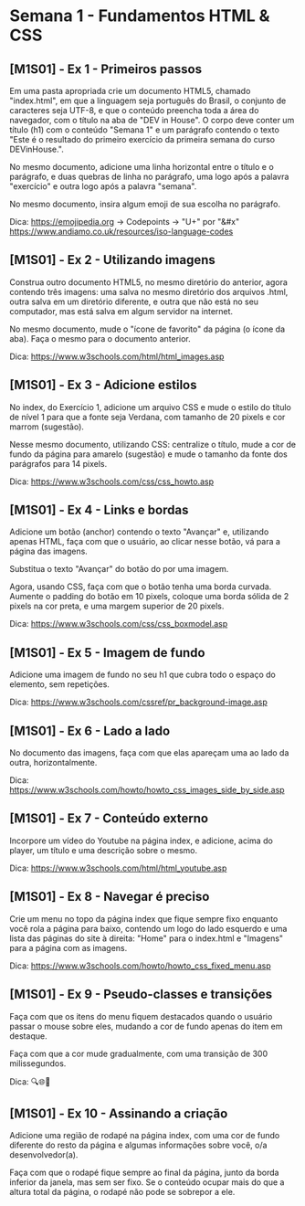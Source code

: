 # Semana 1 - Fundamentos HTML & CSS

## [M1S01] - Ex 1 - Primeiros passos

Em uma pasta apropriada crie um documento HTML5, chamado "index.html", em que a linguagem seja português do Brasil, o conjunto de caracteres seja UTF-8, e que o conteúdo preencha toda a área do navegador, com o título na aba de "DEV in House". O corpo deve conter um título (h1) com o conteúdo "Semana 1" e um parágrafo contendo o texto "Este é o resultado do primeiro exercício da primeira semana do curso DEVinHouse.".

No mesmo documento, adicione uma linha horizontal entre o título e o parágrafo, e duas quebras de linha no parágrafo, uma logo após a palavra "exercício" e outra logo após a palavra "semana".

No mesmo documento, insira algum emoji de sua escolha no parágrafo.

Dica: https://emojipedia.org -> Codepoints -> "U+" por "&#x"  
https://www.andiamo.co.uk/resources/iso-language-codes

## [M1S01] - Ex 2 - Utilizando imagens

Construa outro documento HTML5, no mesmo diretório do anterior, agora contendo três imagens: uma salva no mesmo diretório dos arquivos .html, outra salva em um diretório diferente, e outra que não está no seu computador, mas está salva em algum servidor na internet.

No mesmo documento, mude o "ícone de favorito" da página (o ícone da aba). Faça o mesmo para o documento anterior.

Dica: https://www.w3schools.com/html/html_images.asp

## [M1S01] - Ex 3 - Adicione estilos

No index, do Exercício 1, adicione um arquivo CSS e mude o estilo do título de nível 1 para que a fonte seja Verdana, com tamanho de 20 pixels e cor marrom (sugestão).

Nesse mesmo documento, utilizando CSS: centralize o título, mude a cor de fundo da página para amarelo (sugestão) e mude o tamanho da fonte dos parágrafos para 14 pixels.

Dica: https://www.w3schools.com/css/css_howto.asp

## [M1S01] - Ex 4 - Links e bordas

Adicione um botão (anchor) contendo o texto "Avançar" e, utilizando apenas HTML, faça com que o usuário, ao clicar nesse botão, vá para a página das imagens.

Substitua o texto "Avançar" do botão do por uma imagem.

Agora, usando CSS, faça com que o botão tenha uma borda curvada.  
Aumente o padding do botão em 10 pixels, coloque uma borda sólida de 2 pixels na cor preta, e uma margem superior de 20 pixels.

Dica: https://www.w3schools.com/css/css_boxmodel.asp

## [M1S01] - Ex 5 - Imagem de fundo

Adicione uma imagem de fundo no seu h1 que cubra todo o espaço do elemento, sem repetições.

Dica: https://www.w3schools.com/cssref/pr_background-image.asp

## [M1S01] - Ex 6 - Lado a lado

No documento das imagens, faça com que elas apareçam uma ao lado da outra, horizontalmente.

Dica: https://www.w3schools.com/howto/howto_css_images_side_by_side.asp

## [M1S01] - Ex 7 - Conteúdo externo

Incorpore um vídeo do Youtube na página index, e adicione, acima do player, um título e uma descrição sobre o mesmo.

Dica: https://www.w3schools.com/html/html_youtube.asp

## [M1S01] - Ex 8 - Navegar é preciso

Crie um menu no topo da página index que fique sempre fixo enquanto você rola a página para baixo, contendo um logo do lado esquerdo e uma lista das páginas do site à direita: "Home" para o index.html e "Imagens" para a página com as imagens.

Dica: https://www.w3schools.com/howto/howto_css_fixed_menu.asp

## [M1S01] - Ex 9 - Pseudo-classes e transições

Faça com que os itens do menu fiquem destacados quando o usuário passar o mouse sobre eles, mudando a cor de fundo apenas do item em destaque.

Faça com que a cor mude gradualmente, com uma transição de 300 milissegundos.

Dica: 🔍🌐🤭

## [M1S01] - Ex 10 - Assinando a criação

Adicione uma região de rodapé na página index, com uma cor de fundo diferente do resto da página e algumas informações sobre você, o/a desenvolvedor(a).

Faça com que o rodapé fique sempre ao final da página, junto da borda inferior da janela, mas sem ser fixo. Se o conteúdo ocupar mais do que a altura total da página, o rodapé não pode se sobrepor a ele.
